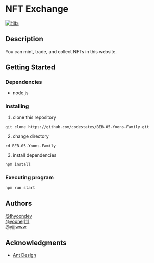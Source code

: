 # NFT Exchange

[![Hits](https://hits.sh/github.com/codestates/BEB-05-Yoons-Family.svg)](https://hits.sh/github.com/codestates/BEB-05-Yoons-Family/)

<!-- Simple overview of use/purpose. -->

## Description

<!-- An in-depth paragraph about your project and overview of use. -->

You can mint, trade, and collect NFTs in this website.

## Getting Started

### Dependencies

<!-- * Describe any prerequisites, libraries, OS version, etc., needed before installing program. -->

- node.js

### Installing

<!-- * How/where to download your program
* Any modifications needed to be made to files/folders -->

1. clone this repository

```
git clone https://github.com/codestates/BEB-05-Yoons-Family.git
```

2. change directory

```
cd BEB-05-Yoons-Family
```

3. install dependencies

```
npm install
```

### Executing program

<!-- * How to run the program
* Step-by-step bullets -->

```
npm run start
```

<!-- ## Help

Any advise for common problems or issues.
```
command to run if program contains helper info
``` -->

## Authors

[@thyoondev](https://github.com/thyoondev)  
[@yoonej111](https://github.com/yoonej111)  
[@yjjjwww](https://github.com/yjjjwww)

<!-- Contributors names and contact info

ex. Dominique Pizzie
ex. [@DomPizzie](https://twitter.com/dompizzie) -->

<!-- ## Version History

* 0.2
    * Various bug fixes and optimizations
    * See [commit change]() or See [release history]()
* 0.1
    * Initial Release -->

<!-- ## License

This project is licensed under the [NAME HERE] License - see the LICENSE.md file for details -->

## Acknowledgments

<!-- Inspiration, code snippets, etc. -->

- [Ant Design](https://ant.design/)
